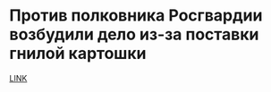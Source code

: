 # Против полковника Росгвардии возбудили дело из-за поставки гнилой картошки



[LINK](https://varlamov.ru/3271336.html)